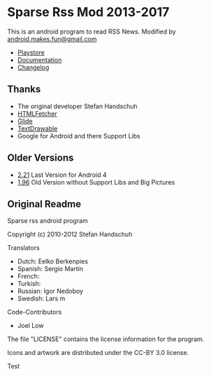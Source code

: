 Sparse Rss Mod 2013-2017 
========================
This is an android program to read RSS News. 
Modified by android.makes.fun@gmail.com

* [Playstore](https://play.google.com/store/apps/details?id=de.bernd.shandschuh.sparserss)
* [Documentation](doc/doc.md)
* [Changelog](doc/changelog.md)


Thanks
------
* The original developer Stefan Handschuh 
* [HTMLFetcher](https://github.com/karussell/snacktory)
* [Glide](https://github.com/bumptech/glide/blob/master/README.md)
* [TextDrawable](https://github.com/amulyakhare/TextDrawable)
* Google for Android and there Support Libs


Older Versions
--------------
* [2.21](https://apkplz.com/android-apps/sparse-rss-mod/sparse-rss-mod-2-21) Last Version for Android 4
* [1.96](https://apkplz.com/android-apps/sparse-rss-mod/sparse-rss-mod-1-96) Old Version without Support Libs and Big Pictures


Original Readme
---------------
Sparse rss android program

Copyright (c) 2010-2012 Stefan Handschuh

Translators
 - Dutch: Eelko Berkenpies
 - Spanish: Sergio Martín
 - French: <unnamed>
 - Turkish: <unnamed>
 - Russian: Igor Nedoboy
 - Swedish: Lars m

Code-Contributors
 - Joel Low

The file "LICENSE" contains the license information for the program.

Icons and artwork are distributed under the CC-BY 3.0 license.

Test

